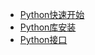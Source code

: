 
- [Python快速开始](/python/Python快速开始.md)
- [Python库安装](/python/Python库安装.md)
- [Python接口](/python/Python接口.md)